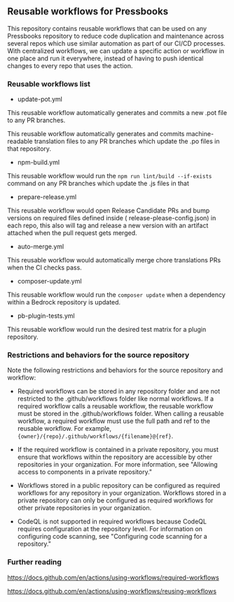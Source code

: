 ## Reusable workflows for Pressbooks

This repository contains reusable workflows that can be used on any Pressbooks repository to reduce code duplication and
maintenance across several repos which use similar automation as part of our CI/CD processes. With centralized
workflows, we can update a specific action or workflow in one place and run it everywhere, instead of having to push
identical changes to every repo that uses the action.

### Reusable workflows list

* update-pot.yml

This reusable workflow automatically generates and commits a new .pot file to any PR branches.

This reusable workflow automatically generates and commits machine-readable translation files to any PR branches which
update the .po files in that repository.

* npm-build.yml

This reusable workflow would run the `npm run lint/build --if-exists` command on any PR branches which update the .js
files in that

* prepare-release.yml

This reusable workflow would open Release Candidate PRs and bump versions on required files defined inside (
release-please-config.json) in each repo, this also will tag and release a new version with an artifact attached when
the pull request gets merged.

* auto-merge.yml

This reusable workflow would automatically merge chore translations PRs when the CI checks pass.

* composer-update.yml

This reusable workflow would run the `composer update` when a dependency within a Bedrock repository is updated.

* pb-plugin-tests.yml

This reusable workflow would run the desired test matrix for a plugin repository.

### Restrictions and behaviors for the source repository

Note the following restrictions and behaviors for the source repository and workflow:

* Required workflows can be stored in any repository folder and are not restricted to the .github/workflows folder like
  normal workflows. If a required workflow calls a reusable workflow, the reusable workflow must be stored in the
  .github/workflows folder. When calling a reusable workflow, a required workflow must use the full path and ref to the
  reusable workflow. For example, `{owner}/{repo}/.github/workflows/{filename}@{ref}`.

* If the required workflow is contained in a private repository, you must ensure that workflows within the repository
  are accessible by other repositories in your organization. For more information, see "Allowing access to components in
  a private repository."

* Workflows stored in a public repository can be configured as required workflows for any repository in your
  organization. Workflows stored in a private repository can only be configured as required workflows for other private
  repositories in your organization.

* CodeQL is not supported in required workflows because CodeQL requires configuration at the repository level. For
  information on configuring code scanning, see "Configuring code scanning for a repository."

### Further reading

https://docs.github.com/en/actions/using-workflows/required-workflows

https://docs.github.com/en/actions/using-workflows/reusing-workflows
